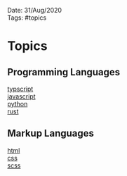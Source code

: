 Date: 31/Aug/2020  
Tags: #topics

# Topics

## Programming Languages
  [typscript](typescript/typescript.md)  
  [javascript](javascript/javascript.md)  
  [python](python/python.md)  
  [rust](rust/rust.md)  

## Markup Languages
  [html](html/html.md)  
  [css](css/css.md)  
  [scss](scss/scss.md)  
